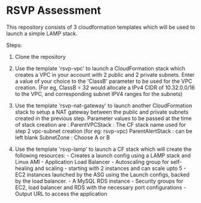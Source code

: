 # RSVP Assessment

This repository consists of 3 cloudformation templates which will be used to launch a simple LAMP stack.

Steps:

1. Clone the repository

2. Use the template 'rsvp-vpc' to launch a CloudFormation stack which creates a VPC in your account with 2 public and 2 private subnets. Enter a value of your choice to the 'ClassB' parameter to be used for the VPC creation. (For eg, ClassB = 32 would allocate a IPv4 CIDR of 10.32.0.0/16 to the VPC, and corresponding subnet IPV4 ranges for the subnets)

3. Use the template 'rsvp-nat-gateway' to launch another CloudFormation stack to setup a NAT gateway between the public and private subnets created in the previous step. Parameter values to be passed at the time of stack creation are :
        ParentVPCStack : The  CF stack name used for step 2 vpc-subnet creation (for eg: rsvp-vpc)
        ParentAlertStack : can be left blank
        SubnetZone : Choose A or B
        
4. Use the template 'rsvp-lamp' to launch a CF stack which will create the following resources:
         - Creates a launch config using a LAMP stack and Linux AMI
         - Application Load Balancer
         - Autoscaling group for self-healing and scaling - starting with 2 instances and can scale upto 5
         - EC2 instances launched by the ASG using the Launch configs, backed by the load balancer.
         - A MySQL RDS instance
         - Security groups for EC2, load balancer and RDS with the necessary port configurations
         - Output URL to access the application
         
         
         
